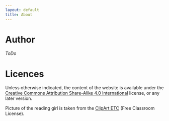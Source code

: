 ```yaml
---
layout: default
title: About
---
```


# Author

_ToDo_


# Licences

Unless otherwise indicated, the content of the website is available under the [Creative Commons Attribution Share-Alike 4.0 International](https://creativecommons.org/licenses/by-sa/4.0/) license, or any later version. 

Picture of the reading girl is taken from the [ClipArt ETC](https://etc.usf.edu/clipart/) (Free Classroom License).




